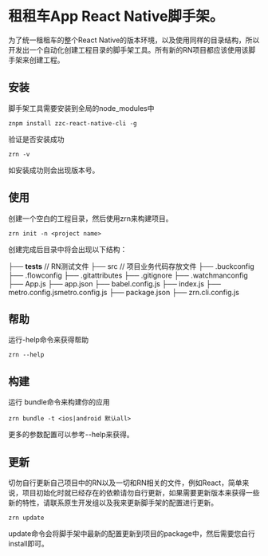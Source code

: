 # 租租车App React Native脚手架。

为了统一租租车的整个React Native的版本环境，以及使用同样的目录结构，所以开发出一个自动化创建工程目录的脚手架工具。所有新的RN项目都应该使用该脚手架来创建工程。

## 安装
脚手架工具需要安装到全局的node_modules中
```shell
znpm install zzc-react-native-cli -g
```
验证是否安装成功
```shell
zrn -v
```
如安装成功则会出现版本号。

## 使用
创建一个空白的工程目录，然后使用zrn来构建项目。
```shell
zrn init -n <project name>
```
创建完成后目录中将会出现以下结构：


├── __tests__ // RN测试文件 
├── src // 项目业务代码存放文件
├── .buckconfig
├── .flowconfig
├── .gitattributes
├── .gitignore
├── .watchmanconfig
├── App.js
├── app.json
├── babel.config.js
├── index.js
├── metro.config.jsmetro.config.js
├── package.json
├── zrn.cli.config.js

## 帮助
运行-help命令来获得帮助
```shell
zrn --help
```

## 构建
运行 bundle命令来构建你的应用
```shell
zrn bundle -t <ios|android 默认all>
```
更多的参数配置可以参考--help来获得。

## 更新
切勿自行更新自己项目中的RN以及一切和RN相关的文件，例如React，简单来说，项目初始化时就已经存在的依赖请勿自行更新，如果需要更新版本来获得一些新的特性，请联系原生开发组以及我来更新脚手架的配置进行更新。
```shell
zrn update
```
update命令会将脚手架中最新的配置更新到项目的package中，然后需要您自行install即可。